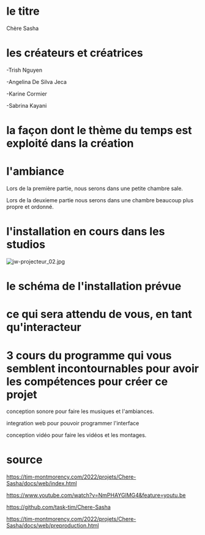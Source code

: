 # le titre

Chère Sasha

# les créateurs et créatrices

-Trish Nguyen

-Angelina De Silva Jeca

-Karine Cormier

-Sabrina Kayani

# la façon dont le thème du temps est exploité dans la création





# l'ambiance

Lors de la première partie, nous serons dans une petite chambre sale.

Lors de la deuxieme partie nous serons dans une chambre beaucoup plus propre et ordonné.


# l'installation en cours dans les studios 
![jw-projecteur_02.jpg](medias/jw-projecteur_02.jpg)

# le schéma de l'installation prévue 
# ce qui sera attendu de vous, en tant qu'interacteur


# 3 cours du programme qui vous semblent incontournables pour avoir les compétences pour créer ce projet

conception sonore pour faire les musiques et l'ambiances.

integration web pour pouvoir programmer l'interface

conception vidéo pour faire les vidéos et les montages.

# source

https://tim-montmorency.com/2022/projets/Chere-Sasha/docs/web/index.html

https://www.youtube.com/watch?v=NmPHAYGlMG4&feature=youtu.be

https://github.com/task-tim/Chere-Sasha

https://tim-montmorency.com/2022/projets/Chere-Sasha/docs/web/preproduction.html
